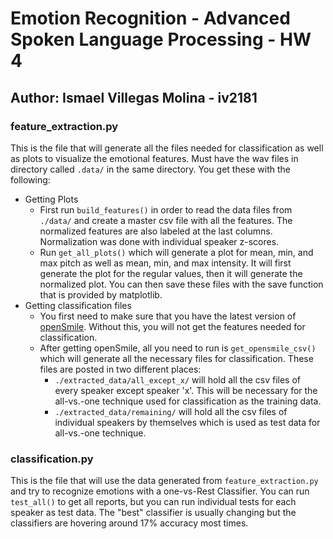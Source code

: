 # Emotion Recognition - Advanced Spoken Language Processing - HW 4
## Author: Ismael Villegas Molina - iv2181

### feature_extraction.py
This is the file that will generate all the files needed for classification as well as plots to visualize the emotional 
features. Must have the wav files in directory called `.data/` in the same directory. You get these with the following:
* Getting Plots
	* First run `build_features()` in order to read the data files from `./data/` and create a master csv file with all 
	the features. The normalized features are also labeled at the last columns. Normalization was done with individual 
	speaker z-scores.
	* Run `get_all_plots()` which will generate a plot for mean, min, and max pitch as well as mean, min, and max 
	intensity. It will first generate the plot for the regular values, then it will generate the normalized plot. You 
	can then save these files with the save function that is provided by matplotlib.
* Getting classification files
	* You first need to make sure that you have the latest version of [openSmile](https://www.audeering.com/opensmile/).
	Without this, you will not get the features needed for classification.
	* After getting openSmile, all you need to run is `get_opensmile_csv()` which will generate all the necessary files 
	for classification. These files are posted in two different places:
		* `./extracted_data/all_except_x/` will hold all the csv files of every speaker except speaker 'x'. This will be 
		necessary for the all-vs.-one technique used for classification as the training data.
		* `./extracted_data/remaining/` will hold all the csv files of individual speakers by themselves which is used 
		as test data for all-vs.-one technique.

### classification.py
This is the file that will use the data generated from `feature_extraction.py` and try to recognize emotions with a 
one-vs-Rest Classifier. You can run `test_all()` to get all reports, but you can run individual tests for each speaker 
as test data. The "best" classifier is usually changing but the classifiers are hovering around 17% accuracy most times.